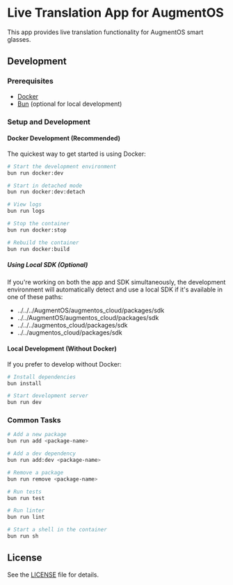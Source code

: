 # Live Translation App for AugmentOS

This app provides live translation functionality for AugmentOS smart glasses.

## Development

### Prerequisites

- [Docker](https://www.docker.com/products/docker-desktop)
- [Bun](https://bun.sh/) (optional for local development)

### Setup and Development

#### Docker Development (Recommended)

The quickest way to get started is using Docker:

```bash
# Start the development environment
bun run docker:dev

# Start in detached mode
bun run docker:dev:detach

# View logs
bun run logs

# Stop the container
bun run docker:stop

# Rebuild the container
bun run docker:build
```

##### Using Local SDK (Optional)

If you're working on both the app and SDK simultaneously, the development environment will automatically detect and use a local SDK if it's available in one of these paths:
- ../../../AugmentOS/augmentos_cloud/packages/sdk
- ../../AugmentOS/augmentos_cloud/packages/sdk
- ../../../augmentos_cloud/packages/sdk
- ../../augmentos_cloud/packages/sdk

#### Local Development (Without Docker)

If you prefer to develop without Docker:

```bash
# Install dependencies
bun install

# Start development server
bun run dev
```

### Common Tasks

```bash
# Add a new package
bun run add <package-name>

# Add a dev dependency
bun run add:dev <package-name>

# Remove a package
bun run remove <package-name>

# Run tests
bun run test

# Run linter
bun run lint

# Start a shell in the container
bun run sh
```

## License

See the [LICENSE](LICENSE) file for details.